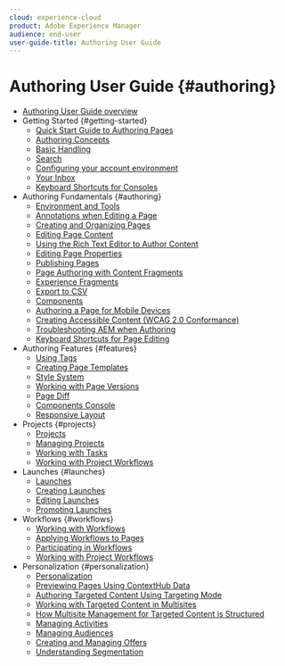```yaml
---
cloud: experience-cloud
product: Adobe Experience Manager
audience: end-user
user-guide-title: Authoring User Guide
---
```


# Authoring User Guide {#authoring}

+ [Authoring User Guide overview](home.md)
+ Getting Started {#getting-started}
  + [Quick Start Guide to Authoring Pages](getting-started/quick-start.md)
  + [Authoring Concepts](getting-started/concepts.md)
  + [Basic Handling](getting-started/basic-handling.md)
  + [Search](getting-started/search.md)
  + [Configuring your account environment](getting-started/account-environment.md)
  + [Your Inbox](getting-started/inbox.md)
  + [Keyboard Shortcuts for Consoles](getting-started/keyboard-shortcuts.md)
+ Authoring Fundamentals {#authoring}
  + [Environment and Tools](fundamentals/environment-tools.md)
  + [Annotations when Editing a Page](fundamentals/annotations.md)
  + [Creating and Organizing Pages](fundamentals/organizing-pages.md)
  + [Editing Page Content](fundamentals/editing-content.md)
  + [Using the Rich Text Editor to Author Content](fundamentals/rich-text-editor.md)
  + [Editing Page Properties](fundamentals/page-properties.md)
  + [Publishing Pages](fundamentals/publishing-pages.md)
  + [Page Authoring with Content Fragments](fundamentals/content-fragments.md)
  + [Experience Fragments](fundamentals/experience-fragments.md)
  + [Export to CSV](fundamentals/csv-export.md)
  + [Components](fundamentals/components.md)
  + [Authoring a Page for Mobile Devices](fundamentals/mobile.md)
  + [Creating Accessible Content (WCAG 2.0 Conformance)](fundamentals/accessible-content.md)
  + [Troubleshooting AEM when Authoring](fundamentals/troubleshooting.md)
  + [Keyboard Shortcuts for Page Editing](fundamentals/keyboard-shortcuts.md)
+ Authoring Features {#features}
  + [Using Tags](features/tags.md)
  + [Creating Page Templates](features/templates.md)
  + [Style System](features/style-system.md)
  + [Working with Page Versions](features/page-versions.md)
  + [Page Diff](features/page-diff.md)
  + [Components Console](features/components-console.md)
  + [Responsive Layout](features/responsive-layout.md)
+ Projects {#projects}
  + [Projects](projects/projects.md)
  + [Managing Projects](projects/managing-projects.md)
  + [Working with Tasks](projects/tasks.md)
  + [Working with Project Workflows](projects/workflows.md)
+ Launches {#launches}
  + [Launches](launches/launches.md)
  + [Creating Launches](launches/creating.md)
  + [Editing Launches](launches/editing.md)
  + [Promoting Launches](launches/promoting.md)
+ Workflows {#workflows}
  + [Working with Workflows](workflows/workflows.md)
  + [Applying Workflows to Pages](workflows/applying.md)
  + [Participating in Workflows](workflows/participating.md)
  + [Working with Project Workflows](projects/workflows.md)
+ Personalization {#personalization}
  + [Personalization](personalization/personalization.md)
  + [Previewing Pages Using ContextHub Data](personalization/contexthub.md)
  + [Authoring Targeted Content Using Targeting Mode](personalization/targeted-content.md)
  + [Working with Targeted Content in Multisites](personalization/multisite-targeted-content.md)
  + [How Multisite Management for Targeted Content is Structured](personalization/multisite-structure.md)
  + [Managing Activities](personalization/activities.md)
  + [Managing Audiences](personalization/audiences.md)
  + [Creating and Managing Offers](offerlib.md)
  + [Understanding Segmentation](personalization/segmentation.md)
